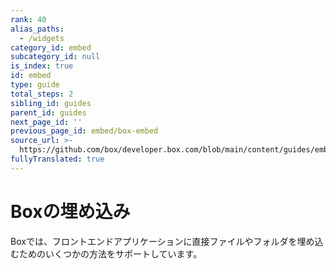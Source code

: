 ```yaml
---
rank: 40
alias_paths:
  - /widgets
category_id: embed
subcategory_id: null
is_index: true
id: embed
type: guide
total_steps: 2
sibling_id: guides
parent_id: guides
next_page_id: ''
previous_page_id: embed/box-embed
source_url: >-
  https://github.com/box/developer.box.com/blob/main/content/guides/embed/index.md
fullyTranslated: true
---
```

# Boxの埋め込み

Boxでは、フロントエンドアプリケーションに直接ファイルやフォルダを埋め込むためのいくつかの方法をサポートしています。
